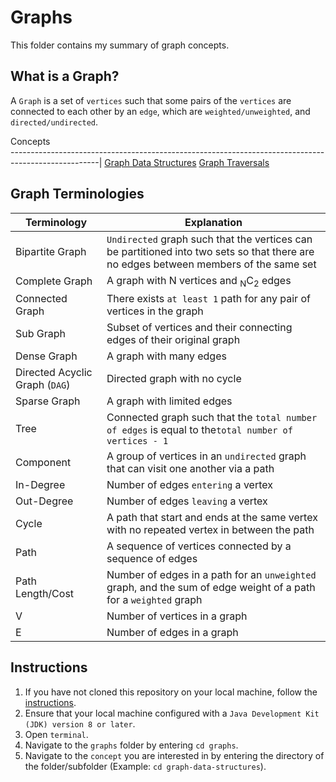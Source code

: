 # Graphs

This folder contains my summary of graph concepts.

## What is a Graph?
A `Graph` is a set of `vertices` such that some pairs of the `vertices` are connected to each other by an `edge`, which are `weighted/unweighted`, and `directed/undirected`.
           
Concepts          
----------------------------------------------------------------------------------------------------|
[Graph Data Structures](https://github.com/shumarb/learning/tree/main/graphs/graph-data-structures)
[Graph Traversals](https://github.com/shumarb/learning/tree/main/graphs/graph-traversals)

## Graph Terminologies
| Terminology                    | Explanation                                                                                                                           |
|--------------------------------|---------------------------------------------------------------------------------------------------------------------------------------|
| Bipartite Graph                | `Undirected` graph such that the vertices can be partitioned into two sets so that there are no edges between members of the same set |
| Complete Graph                 | A graph with N vertices and <sub>N</sub>C<sub>2</sub> edges                                                                           |
| Connected Graph                | There exists `at least 1` path for any pair of vertices in the graph                                                                  |
| Sub Graph                      | Subset of vertices and their connecting edges of their original graph                                                                 |
| Dense Graph                    | A graph with many edges                                                                                                               |
| Directed Acyclic Graph (`DAG`) | Directed graph with no cycle                                                                                                          |
| Sparse Graph                   | A graph with limited edges                                                                                                            |
| Tree                           | Connected graph such that the `total number of edges` is equal to the`total number of vertices - 1`                                   |
| Component                      | A group of vertices in an `undirected` graph that can visit one another via a path                                                    |
| In-Degree                      | Number of edges `entering` a vertex                                                                                                   |
| Out-Degree                     | Number of edges `leaving` a vertex                                                                                                    |
| Cycle                          | A path that start and ends at the same vertex with no repeated vertex in between the path                                             |
| Path                           | A sequence of vertices connected by a sequence of edges                                                                               |
| Path Length/Cost               | Number of edges in a path for an `unweighted` graph, and the sum of edge weight of a path for a `weighted` graph                      |
| V                              | Number of vertices in a graph                                                                                                         |
| E                              | Number of edges in a graph                                                                                                            |

## Instructions
1. If you have not cloned this repository on your local machine, follow the [instructions](https://github.com/shumarb/learning#how-to-use-this-repository).
2. Ensure that your local machine configured with a `Java Development Kit (JDK) version 8 or later`.
3. Open `terminal`.
4. Navigate to the `graphs` folder by entering `cd graphs`.
5. Navigate to the `concept` you are interested in by entering the directory of the folder/subfolder (Example: `cd graph-data-structures`).
